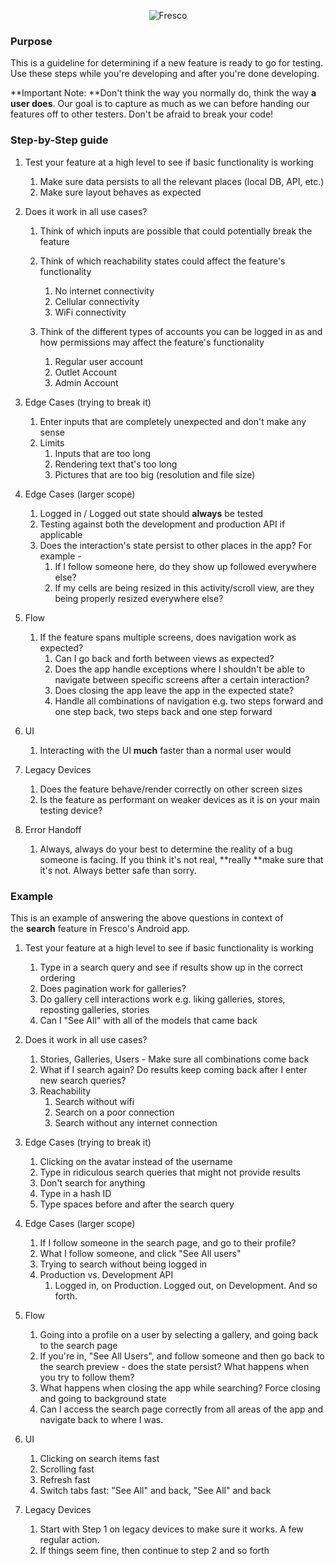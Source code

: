 <p align="center" >
  <img src="https://s3.amazonaws.com/com.fresconews.v2.prod/static/images/wordmark-transparent-b.png" alt="Fresco" title="Fresco News">
</p>

### Purpose

This is a guideline for determining if a new feature is ready to go for testing. Use these steps while you're developing and after you're done developing.

**Important Note: **Don't think the way you normally do, think the way **a user does**. Our goal is to capture as much as we can before handing our features off to other testers. Don't be afraid to break your code!

### Step-by-Step guide

1. Test your feature at a high level to see if basic functionality is working
    1. Make sure data persists to all the relevant places (local DB, API, etc.)
    2. Make sure layout behaves as expected

2. Does it work in all use cases?
    1. Think of which inputs are possible that could potentially break the feature
    2. Think of which reachability states could affect the feature's functionality
        1. No internet connectivity
        2. Cellular connectivity
        3. WiFi connectivity

    3. Think of the different types of accounts you can be logged in as and how permissions may affect the feature's functionality
        1. Regular user account
        2. Outlet Account
        3. Admin Account

3. Edge Cases (trying to break it)  

    1. Enter inputs that are completely unexpected and don't make any sense
    2. Limits
        1. Inputs that are too long
        2. Rendering text that's too long
        3. Pictures that are too big (resolution and file size)

4. Edge Cases (larger scope)
    1. Logged in / Logged out state should **always** be tested
    2. Testing against both the development and production API if applicable
    3. Does the interaction's state persist to other places in the app? For example -
        1. If I follow someone here, do they show up followed everywhere else?
        2. If my cells are being resized in this activity/scroll view, are they being properly resized everywhere else?

5. Flow
    1. If the feature spans multiple screens, does navigation work as expected?
        1. Can I go back and forth between views as expected?
        2. Does the app handle exceptions where I shouldn't be able to navigate between specific screens after a certain interaction?
        3. Does closing the app leave the app in the expected state?
        4. Handle all combinations of navigation e.g. two steps forward and one step back, two steps back and one step forward

6. UI
    1. Interacting with the UI **much** faster than a normal user would

7. Legacy Devices
    1. Does the feature behave/render correctly on other screen sizes
    2. Is the feature as performant on weaker devices as it is on your main testing device?

8. Error Handoff
    1. Always, always do your best to determine the reality of a bug someone is facing. If you think it's not real, **really **make sure that it's not. Always better safe than sorry.

### Example

This is an example of answering the above questions in context of the **search** feature in Fresco's Android app.

1. Test your feature at a high level to see if basic functionality is working
    1. Type in a search query and see if results show up in the correct ordering
    2. Does pagination work for galleries?
    3. Do gallery cell interactions work e.g. liking galleries, stores, reposting galleries, stories
    4. Can I "See All" with all of the models that came back

2. Does it work in all use cases?  

    1. Stories, Galleries, Users - Make sure all combinations come back
    2. What if I search again? Do results keep coming back after I enter new search queries?
    3. Reachability
        1. Search without wifi
        2. Search on a poor connection
        3. Search without any internet connection

3. Edge Cases (trying to break it)  

    1. Clicking on the avatar instead of the username
    2. Type in ridiculous search queries that might not provide results
    3. Don't search for anything
    4. Type in a hash ID
    5. Type spaces before and after the search query

4. Edge Cases (larger scope)  

    1. If I follow someone in the search page, and go to their profile?
    2. What I follow someone, and click "See All users"
    3. Trying to search without being logged in
    4. Production vs. Development API
        1. Logged in, on Production. Logged out, on Development. And so forth.

5. Flow
    1. Going into a profile on a user by selecting a gallery, and going back to the search page
    2. If you're in, "See All Users", and follow someone and then go back to the search preview - does the state persist? What happens when you try to follow them?
    3. What happens when closing the app while searching? Force closing and going to background state
    4. Can I access the search page correctly from all areas of the app and navigate back to where I was.

6. UI
    1. Clicking on search items fast
    2. Scrolling fast
    3. Refresh fast
    4. Switch tabs fast: "See All" and back, "See All" and back

7. Legacy Devices  

    1. Start with Step 1 on legacy devices to make sure it works. A few regular action.
    2. If things seem fine, then continue to step 2 and so forth
